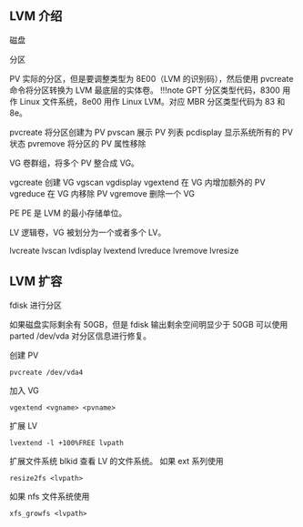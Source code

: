 
## LVM 介绍

磁盘

分区

PV
实际的分区，但是要调整类型为 8E00（LVM 的识别码），然后使用 pvcreate 命令将分区转换为 LVM 最底层的实体卷。
!!!note
	GPT 分区类型代码，8300 用作 Linux 文件系统，8e00 用作 Linux LVM。对应 MBR 分区类型代码为 83 和 8e。

pvcreate 将分区创建为 PV
pvscan 展示 PV 列表
pcdisplay 显示系统所有的 PV 状态
pvremove 将分区的 PV 属性移除

VG
卷群组，将多个 PV 整合成 VG。

vgcreate 创建 VG
vgscan
vgdisplay
vgextend 在 VG 内增加额外的 PV
vgreduce 在 VG 内移除 PV
vgremove 删除一个 VG

PE
PE 是 LVM 的最小存储单位。

LV
逻辑卷，VG 被划分为一个或者多个 LV。

lvcreate
lvscan
lvdisplay
lvextend
lvreduce
lvremove
lvresize

## LVM 扩容
fdisk 进行分区

如果磁盘实际剩余有 50GB，但是 fdisk 输出剩余空间明显少于 50GB 可以使用 parted /dev/vda 对分区信息进行修复。

创建 PV
```
pvcreate /dev/vda4
```

加入 VG
```
vgextend <vgname> <pvname>
```

扩展 LV
```
lvextend -l +100%FREE lvpath
```

扩展文件系统
blkid 查看 LV 的文件系统。
如果 ext 系列使用 
```
resize2fs <lvpath>
```

如果 nfs 文件系统使用
```
xfs_growfs <lvpath>
```